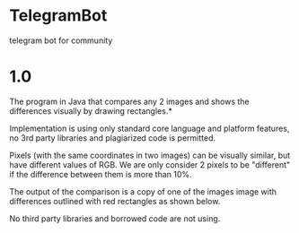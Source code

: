 # TelegramBot
telegram bot for community 

# 1.0
The program in Java that compares any 2 images and shows the differences visually by drawing rectangles.*

Implementation is using only standard core language and platform features, no 3rd party libraries and plagiarized code is permitted.

Pixels (with the same coordinates in two images) can be visually similar, but have different values of RGB. We are only consider 2 pixels to be "different" if the difference between them is more than 10%.

The output of the comparison is a copy of one of the images image with differences outlined with red rectangles as shown below.

No third party libraries and borrowed code are not using.

